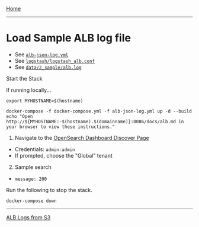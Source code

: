 [Home](../README.md)

---

# Load Sample ALB log file

- See [`alb-json-log.yml`](../alb-json-log.yml)
- See [`logstash/logstash_alb.conf`](../logstash/logstash_alb.conf)
- See [`data/2_sample/alb.log`](../data/2_sample/alb.log)

Start the Stack

If running locally...
```
export MYHOSTNAME=$(hostname)
```

```
docker-compose -f docker-compose.yml -f alb-json-log.yml up -d --build
echo "Open http://${MYHOSTNAME:-$(hostname).$(domainname)}:8086/docs/alb.md in your browser to view these instructions."

```

1. Navigate to the [OpenSearch Dashboard Discover Page](http://{{MYHOSTNAME}}:8094/app/discover)
  - Credentials: `admin:admin`
  - If prompted, choose the "Global" tenant
2. Sample search
  - `message: 200`



Run the following to stop the stack.

```
docker-compose down
```

---
[ALB Logs from S3](alb_s3.md)
